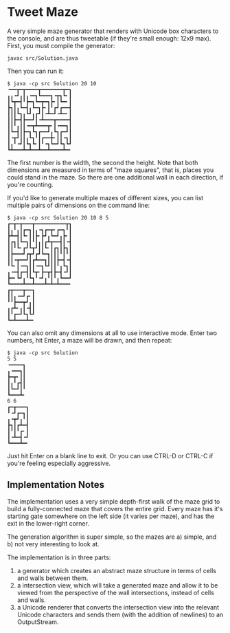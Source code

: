 Tweet Maze
==========

A very simple maze generator that renders with Unicode box characters to the
console, and are thus tweetable (if they're small enough: 12x9 max).  First, you
must compile the generator:

    javac src/Solution.java
    
Then you can run it:

    $ java -cp src Solution 20 10
    ╺━━┳━┳━━━━┳━━━━━━━┳━┓
    ╻╻╺┛╻┃╻╺━┓┗━━━┓╺┳┓┗╸┃
    ┃┗┳━┫╹┣━┓┗━┳━┓┣╸┃┗━╸┃
    ┣┓┃╻┗━┫╻┗━┓┣╸┃╹┏┛┏━━┫
    ┃┃┃┗┓╻┗┛╻┏┛┃╺┻━┛╺┻━╸┃
    ┃┃┣━┫┣━━┛┃╺┻━━━┳━━━━┫
    ┃┃╹╻┃┃╺━┳┻━━━┳╸┃╺━━┓┃
    ┃┗━┫┃┣━┓┗┓┏━━┛╻┗┓┏━┛┃
    ┃╺┳┛┃┃╻┗┓╹┃┏━━╋╸┃┃╺┓┃
    ┃╻╹╺┛┃┗┓┗╸┃╹╺┓┗━┛┗┓┗┛
    ┗┻━━━┻━┻━━┻━━┻━━━━┻━╸

The first number is the width, the second the height.  Note that both dimensions
are measured in terms of "maze squares", that is, places you could stand in the
maze.  So there are one additional wall in each direction, if you're counting.

If you'd like to generate multiple mazes of different sizes, you can list
multiple pairs of dimensions on the command line:

    $ java -cp src Solution 20 10 8 5
    ┏━┳━┳━━━┳━━━━━━━━━━┳┓
    ┃╻╹╻┃┏━┓┃╻╺┓┏━┳╸┏━┓╹┃
    ┣┻━┫┃┗╸┃┃┣╸┣┛╻┗━┛╻┣╸┃
    ┃┏┓┃┗━┓┃╹┃╻┃┏┻┳━━┫┃╺┫
    ┃┃╹┗╸┏┛┗┳┛┃┃┗╸┃┏┓┃┣┓┃
    ┃┣━━━┛┏┳┛┏┛┗━┓┃┃┃╹┃╹┃
    ┃┃╺┳━━┛┃┏┻━━┓┃┃┃┣━┫╺┫
    ╹┗╸┃╺━┓┃┃╺━┓┗┛┃┃╹╻┗┓┃
    ╻╺━┫┏━┫┃┗┳╸┣━┳┫┣━┫╺┛┃
    ┣━╸┗┛╻╹┗┓╹╺┛╻╹┃╹╻┗━━┛
    ┗━━━━┻━━┻━━━┻━┻━┻━━━╸
    ┏┳━━━┳━━┓
    ┃┃╻╺━┛┏╸┃
    ╹╹┣━━┳┛╻┃
    ╻┏┻╸╻┃╺┫┃
    ┃╹┏━┛┗┓┗┛
    ┗━┻━━━┻━╸

You can also omit any dimensions at all to use interactive mode.  Enter two
numbers, hit Enter, a maze will be drawn, and then repeat:

    $ java -cp src Solution
    5 5
    ╺━━━━┓
    ╻╺━━┓┃
    ┣━┳╸┃┃
    ┃╻╹┏┫┃
    ┃┗━┛┃╹
    ┗━━━┻╸
    6 6
    ┏━┳━━━┓
    ╹╺┛┏━┓┃
    ╻╺┳┛╻╹┃
    ┣┓┃┏┻━┫
    ┃╹┃╹┏╸┃
    ┃╺┻━┫╺┛
    ┗━━━┻━╸

Just hit Enter on a blank line to exit.  Or you can use CTRL-D or CTRL-C if
you're feeling especially aggressive.

Implementation Notes
--------------------

The implementation uses a very simple depth-first walk of the maze grid to build
a fully-connected maze that covers the entire grid. Every maze has it's starting
gate somewhere on the left side (it varies per maze), and has the exit in the
lower-right corner.

The generation algorithm is super simple, so the mazes are a) simple, and b) not
very interesting to look at.

The implementation is in three parts:

1. a generator which creates an abstract maze structure in terms of cells and
walls between them.
1. a intersection view, which will take a generated maze and allow it to be
viewed from the perspective of the wall intersections, instead of cells and walls.
1. a Unicode renderer that converts the intersection view into the relevant
Unicode characters and sends them (with the addition of newlines) to an
OutputStream.

